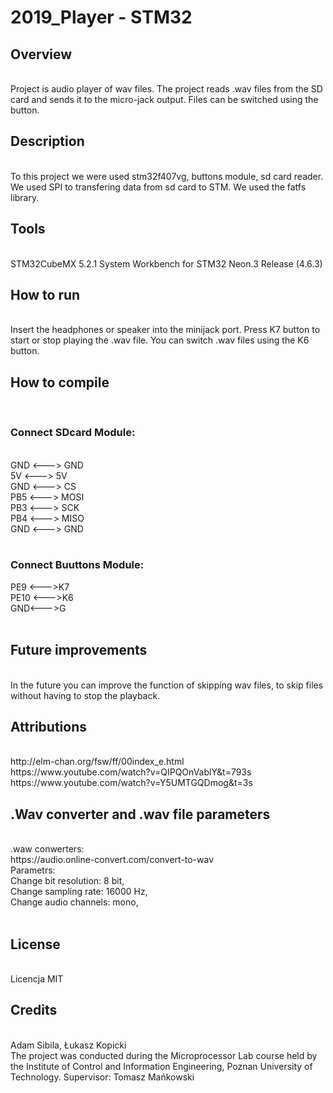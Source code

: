 <h1>2019_Player - STM32</h1>

<h2>Overview </h2>
<br>
Project is  audio player of wav files. The project reads .wav files from the SD card and sends it to the micro-jack output. Files can be switched using the button.
<br>
<h2>Description</h2>
<br>
To this project we were used stm32f407vg, buttons module, sd card reader. We used SPI to transfering data from sd card to STM. We used the fatfs library.
<br>
<h2>Tools</h2>
<br>
STM32CubeMX 5.2.1
System Workbench for STM32 Neon.3 Release (4.6.3)
<br>
<h2>How to run</h2>
<br>
Insert the headphones or speaker into the minijack port. Press K7 button to start or stop playing the .wav file. You can switch .wav files using the K6 button. 
<br>
<h2>How to compile</h2>
<br>
<h3>Connect SDcard Module:</h3>
<br>
GND <---> GND<br>
5V <---> 5V<br>
GND <---> CS<br>
PB5 <---> MOSI<br>
PB3 <---> SCK<br>
PB4 <---> MISO<br>
GND <---> GND<br>
<br>
<h3>Connect Buuttons Module:</h3>
PE9 <--->K7<br>
PE10 <--->K6<br>
GND<--->G<br>
<br>
<h2>Future improvements</h2>
<br>
In the future you can improve the function of skipping wav files, to skip files without having to stop the playback.
<br>
<h2>Attributions</h2>
<br>
http://elm-chan.org/fsw/ff/00index_e.html
https://www.youtube.com/watch?v=QIPQOnVablY&t=793s
https://www.youtube.com/watch?v=Y5UMTGQDmog&t=3s
<br>
<h2>.Wav converter and .wav file parameters</h2>
<br>
.waw conwerters:
<br>
https://audio.online-convert.com/convert-to-wav
<br>
Parametrs:
<br>
Change bit resolution: 8 bit,<br>
Change sampling rate: 16000 Hz,<br>
Change audio channels: mono,<br>
<br>
<h2>License</h2>
<br>
Licencja MIT
<br>
<h2>Credits</h2>
<br>
Adam Sibila, Łukasz Kopicki
<br>
The project was conducted during the Microprocessor Lab course held by the Institute of Control and Information Engineering, Poznan University of Technology.
Supervisor: Tomasz Mańkowski